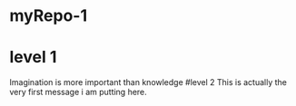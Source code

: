 # myRepo-1
# level 1
Imagination is more important than knowledge
#level 2
This is actually the very first message i am putting here.
